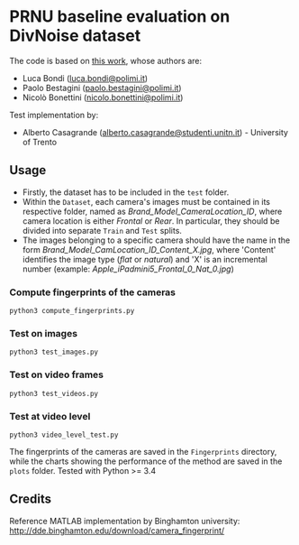 

# PRNU baseline evaluation on DivNoise dataset

The code is based on [this work](https://github.com/polimi-ispl/prnu-python), whose authors are:
- Luca Bondi (luca.bondi@polimi.it)
- Paolo Bestagini (paolo.bestagini@polimi.it)
- Nicolò Bonettini (nicolo.bonettini@polimi.it)

Test implementation by:
- Alberto Casagrande (alberto.casagrande@studenti.unitn.it) - University of Trento

## Usage
- Firstly, the dataset has to be included in the `test` folder.
- Within the `Dataset`, each camera's images must be contained in its respective folder, named as *Brand_Model_CameraLocation_ID*, where camera location is either *Frontal* or *Rear*. In particular, they should be divided into separate `Train` and `Test` splits.
- The images belonging to a specific camera should have the name in the form *Brand_Model_CamLocation_ID_Content_X.jpg*, where 'Content' identifies the image type (*flat* or *natural*) and 'X' is an incremental number (example: *Apple_iPadmini5_Frontal_0_Nat_0.jpg*)

### Compute fingerprints of the cameras
```
python3 compute_fingerprints.py
```
### Test on images
```
python3 test_images.py
```

### Test on video frames
```
python3 test_videos.py
```
### Test at video level
```
python3 video_level_test.py
```
The fingerprints of the cameras are saved in the `Fingerprints` directory, while the charts showing the performance of the method are saved in the `plots` folder.
Tested with Python >= 3.4

## Credits
Reference MATLAB implementation by Binghamton university: 
http://dde.binghamton.edu/download/camera_fingerprint/

